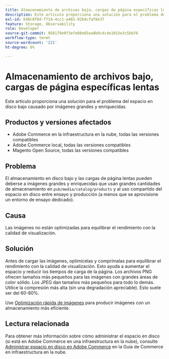 ```yaml
---
title: Almacenamiento de archivos bajo, cargas de página específicas lentas
description: Este artículo proporciona una solución para el problema del espacio en disco bajo causado por imágenes grandes y enriquecidas.
exl-id: 640c8f0d-f714-4cc1-a401-9264cfaf8e37
feature: Storage, Observability
role: Developer
source-git-commit: 958179e0f3efe08e65ea8b0c4c4e1015e3c5bb76
workflow-type: tm+mt
source-wordcount: '221'
ht-degree: 0%

---
```


# Almacenamiento de archivos bajo, cargas de página específicas lentas

Este artículo proporciona una solución para el problema del espacio en disco bajo causado por imágenes grandes y enriquecidas.

## Productos y versiones afectados

* Adobe Commerce en la infraestructura en la nube, todas las versiones compatibles
* Adobe Commerce local, todas las versiones compatibles
* Magento Open Source, todas las versiones compatibles

## Problema

El almacenamiento en disco bajo y las cargas de página lentas pueden deberse a imágenes grandes y enriquecidas que usan grandes cantidades de almacenamiento en `pub/media/catalog/products` y al uso compartido del espacio en disco entre ensayo y producción (a menos que se aprovisione un entorno de ensayo dedicado).

## Causa

Las imágenes no están optimizadas para equilibrar el rendimiento con la calidad de visualización.

## Solución

Antes de cargar las imágenes, optimícelas y comprímalas para equilibrar el rendimiento con la calidad de visualización. Esto ayuda a aumentar el espacio y reducir los tiempos de carga de la página. Los archivos PNG ofrecen tamaños más pequeños para las imágenes con grandes áreas de color sólido. Los JPEG dan tamaños más pequeños para todo lo demás. Utilice la compresión más alta (sin una degradación apreciable). Esto suele ser del 60-80%.

Use [Optimización rápida de imágenes](https://experienceleague.adobe.com/docs/commerce-cloud-service/user-guide/cdn/fastly-image-optimization.html) para producir imágenes con un almacenamiento más eficiente.

## Lectura relacionada

Para obtener más información sobre cómo administrar el espacio en disco (si está en Adobe Commerce en una infraestructura en la nube), consulte [Administrar espacio en disco en Adobe Commerce](https://experienceleague.adobe.com/docs/commerce-cloud-service/user-guide/develop/storage/manage-disk-space.html) en la Guía de Commerce en infraestructura en la nube.
